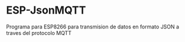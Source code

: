 # ESP-JsonMQTT
Programa para ESP8266 para transmision de datos en formato JSON a traves del protocolo MQTT
